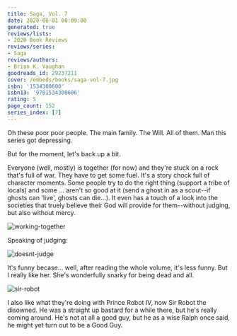 ```yaml
---
title: Saga, Vol. 7
date: 2020-06-01 00:00:00
generated: true
reviews/lists:
- 2020 Book Reviews
reviews/series:
- Saga
reviews/authors:
- Brian K. Vaughan
goodreads_id: 29237211
cover: /embeds/books/saga-vol-7.jpg
isbn: '1534300600'
isbn13: '9781534300606'
rating: 5
page_count: 152
series_index: [7]
---
```

Oh these poor poor people. The main family. The Will. All of them. Man this series got depressing.  

But for the moment, let's back up a bit.  

<!--more-->

Everyone (well, mostly) is together (for now) and they're stuck on a rock that's full of war. They have to get some fuel. It's a story chock full of character moments. Some people try to do the right thing (support a tribe of locals) and some ... aren't so good at it (send a ghost in as a scout--if ghosts can 'live', ghosts can die...). It even has a touch of a look into the societies that truely believe their God will provide for them--without judging, but also without mercy.  

![working-together](/embeds/books/attachments/working-together.png)  

Speaking of judging:  

![doesnt-judge](/embeds/books/attachments/doesnt-judge.png)  

It's funny becase... well, after reading the whole volume, it's less funny. But I really like her. She's wonderfully snarky for being dead and all.  

![sir-robot](/embeds/books/attachments/sir-robot.png)  

I also like what they're doing with Prince Robot IV, now Sir Robot the disowned. He was a straight up bastard for a while there, but he's really coming around. He's not at all a good guy, but he as a wise Ralph once said, he might yet turn out to be a Good Guy.